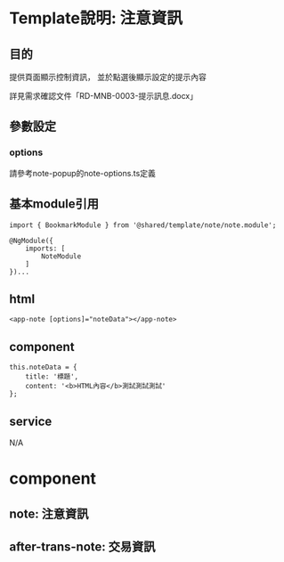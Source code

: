 # Template說明: 注意資訊
## 目的
提供頁面顯示控制資訊，
並於點選後顯示設定的提示內容



詳見需求確認文件「RD-MNB-0003-提示訊息.docx」



## 參數設定
### options
請參考note-popup的note-options.ts定義


## 基本module引用
    import { BookmarkModule } from '@shared/template/note/note.module';
    
    @NgModule({
        imports: [
            NoteModule
        ]
    })...


## html
    <app-note [options]="noteData"></app-note>


## component
    this.noteData = {
        title: '標題',
        content: '<b>HTML內容</b>測試測試測試'
    };


## service
N/A


# component

## note: 注意資訊

## after-trans-note: 交易資訊